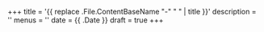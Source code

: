 +++
title = '{{ replace .File.ContentBaseName "-" " " | title }}'
description = ''
menus = ''
date = {{ .Date }}
draft = true
+++
